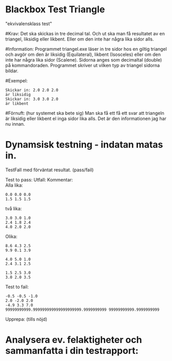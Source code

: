 Blackbox Test Triangle
===========================


"ekvivalensklass test"

#Krav:
Det ska skickas in tre decimal tal. Och ut ska man få resultatet av en triangel, liksidig eller likbent. Eller 
om den inte har några lika sidor alls.

#Information:
Programmet triangel.exe läser in tre sidor hos en giltig triangel och avgör om den är liksidig (Equilateral),
likbent (Isosceles) eller om den inte har några lika sidor (Scalene). Sidorna anges som decimaltal (double) på
kommandoraden. Programmet skriver ut vilken typ av triangel sidorna bildar. 

#Exempel:

    Skickar in: 2.0 2.0 2.0
    är liksidig
    Skickar in: 3.0 3.0 2.0
    är likbent

#Förnuft: (hur systemet ska bete sig)
Man ska få ett få ett svar att triangeln är liksidig eller likbent el inga sidor lika alls. Det är den 
informationen jag har nu innan.

Dynamsisk testning - indatan matas in.
===========================
TestFall med förväntat resultat. (pass/fail)

Test to pass:             Utfall:            Kommentar:                 
Alla lika:

    0.0 0.0 0.0
    1.5 1.5 1.5
    
två lika:

    3.0 3.0 1.0
    2.4 1.8 2.4
    4.0 2.0 2.0
    
Olika:

    8.6 4.3 2.5
    9.9 0.1 3.9
    
    4.0 5.0 1.0
    2.4 3.1 2.5
    
    1.5 2.5 3.0
    3.0 2.0 3.5
    

Test to fail:

    -0.5 -0.5 -1.0
    2.0 -2.0 2.0
    -4.9 3.3 7.0
    99999999999.999999999999999999999.9999999999 99999999999.9999999999
    
Upprepa: (tills nöjd)

Analysera ev. felaktigheter och sammanfatta i din testrapport:
===========================
